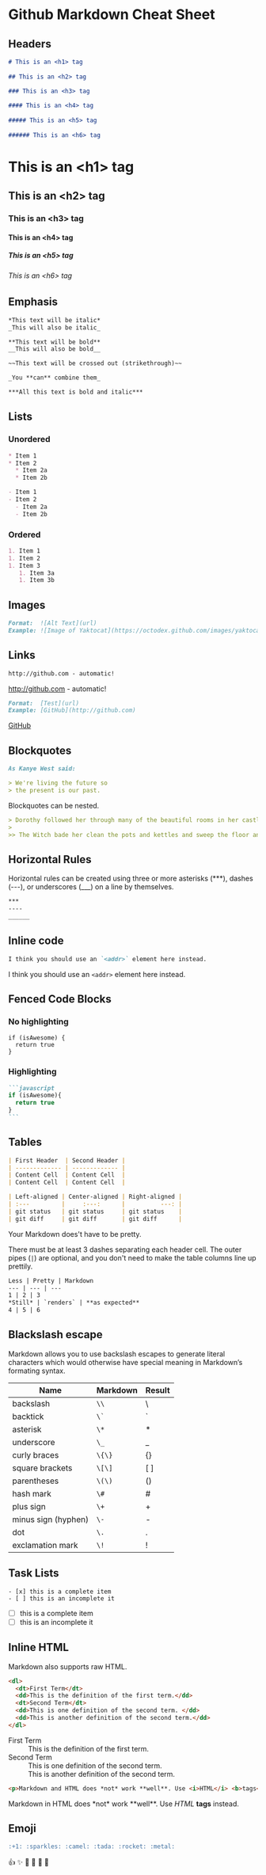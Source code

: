 # Github Markdown Cheat Sheet
## Headers 
```markdown
# This is an <h1> tag
  
## This is an <h2> tag 

### This is an <h3> tag   
  
#### This is an <h4> tag 
  
##### This is an <h5> tag
  
###### This is an <h6> tag
```

# This is an \<h1\> tag
  
## This is an \<h2\> tag 

### This is an \<h3\> tag   
  
#### This is an \<h4\> tag 
  
##### This is an \<h5\> tag
  
###### This is an \<h6\> tag
  
## Emphasis

```markdown
*This text will be italic*
_This will also be italic_

**This text will be bold**
__This will also be bold__

~~This text will be crossed out (strikethrough)~~ 

_You **can** combine them_

***All this text is bold and italic***
```

## Lists

### Unordered

```markdown
* Item 1
* Item 2
  * Item 2a
  * Item 2b
```


```markdown
- Item 1
- Item 2
  - Item 2a
  - Item 2b
```

### Ordered

```markdown
1. Item 1
1. Item 2
1. Item 3
   1. Item 3a
   1. Item 3b
```

## Images 

```markdown
Format:  ![Alt Text](url)
Example: ![Image of Yaktocat](https://octodex.github.com/images/yaktocat.png)
```

## Links 

```markdown
http://github.com - automatic!
```

http://github.com - automatic!

```markdown
Format:  [Test](url)
Example: [GitHub](http://github.com)
```

[GitHub](http://github.com)

## Blockquotes

```markdown
As Kanye West said:

> We're living the future so
> the present is our past.
```

Blockquotes can be nested.

```markdown
> Dorothy followed her through many of the beautiful rooms in her castle.
>
>> The Witch bade her clean the pots and kettles and sweep the floor and keep the fire fed with wood.
```

## Horizontal Rules

Horizontal rules can be created using three or more asterisks (\*\*\*), dashes (\-\-\-), or underscores (\_\_\_) on a line by themselves.

```markdown 
*** 
----
______
```

## Inline code

```markdown
I think you should use an `<addr>` element here instead.
```

I think you should use an `<addr>` element here instead.

## Fenced Code Blocks 

### No highlighting 

```
if (isAwesome) {
  return true
}
```

### Highlighting 

````markdown
```javascript 
if (isAwesome){
  return true
}
```
````

## Tables 

```markdown
| First Header  | Second Header |
| ------------- | ------------- |
| Content Cell  | Content Cell  |
| Content Cell  | Content Cell  |
```


```markdown
| Left-aligned | Center-aligned | Right-aligned |
| :---         |     :---:      |          ---: |
| git status   | git status     | git status    |
| git diff     | git diff       | git diff      |
```

Your Markdown does't have to be pretty. 

There must be at least 3 dashes separating each header cell. The outer pipes (`|`) are optional, and you don't need to make the table columns line up prettily.

```markdown
Less | Pretty | Markdown 
--- | --- | ---
1 | 2 | 3 
*Still* | `renders` | **as expected**
4 | 5 | 6
```

## Blackslash escape

Markdown allows you to use backslash escapes to generate literal characters which would otherwise have special meaning in Markdown’s formating syntax.

| Name                  | Markdown  | Result |
| --------------------- | --------- | ------ |
| backslash             | `\\`      | \\     |
| backtick              | `` \` ``  | \`     |
| asterisk              | `\*`      | \*     |
| underscore            | `\_`      | \_     |
| curly braces          | `\{\}`    | \{\}   |
| square brackets       | `\[\]`    | \[ \]  |
| parentheses           | `\(\)`    | \(\)   |
| hash mark             | `\#`      | \#     |
| plus sign             | `\+`      | \+     |
| minus sign (hyphen)   | `\-`      | \-     |
| dot                   | `\.`      | \.     |
| exclamation mark      | `\!`      | \!     |

## Task Lists

```
- [x] this is a complete item 
- [ ] this is an incomplete it
```

- [ ] this is a complete item 
- [ ] this is an incomplete it

## Inline HTML

Markdown also supports raw HTML.

```html
<dl>
  <dt>First Term</dt>
  <dd>This is the definition of the first term.</dd>
  <dt>Second Term</dt>
  <dd>This is one definition of the second term. </dd>
  <dd>This is another definition of the second term.</dd>
</dl>
```

<dl>
  <dt>First Term</dt>
  <dd>This is the definition of the first term.</dd>
  <dt>Second Term</dt>
  <dd>This is one definition of the second term. </dd>
  <dd>This is another definition of the second term.</dd>
</dl>

```html
<p>Markdown and HTML does *not* work **well**. Use <i>HTML</i> <b>tags</b> instead.</p>
```

<p>Markdown in HTML does *not* work **well**. Use <i>HTML</i> <b>tags</b> instead.</p>

## Emoji

```markdown
:+1: :sparkles: :camel: :tada: :rocket: :metal:
```

:+1: :sparkles: :camel: :tada: :rocket: :metal: